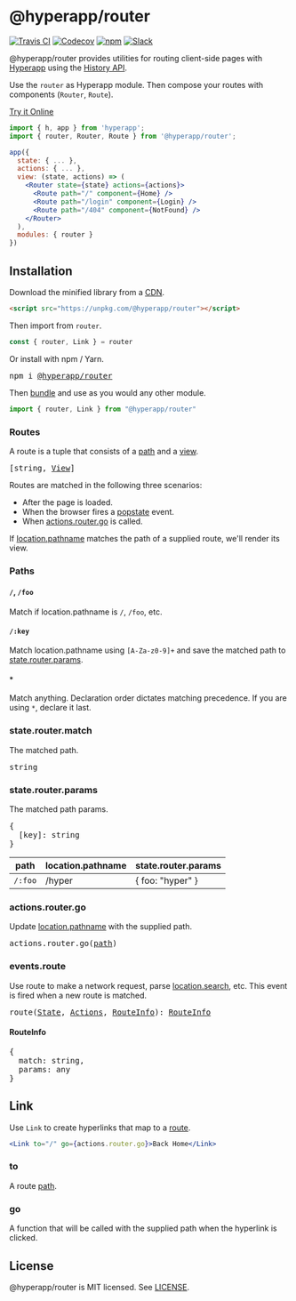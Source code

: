 # @hyperapp/router
[![Travis CI](https://img.shields.io/travis/hyperapp/router/master.svg)](https://travis-ci.org/hyperapp/router)
[![Codecov](https://img.shields.io/codecov/c/github/hyperapp/router/master.svg)](https://codecov.io/gh/hyperapp/router)
[![npm](https://img.shields.io/npm/v/@hyperapp/router.svg)](https://www.npmjs.org/package/hyperapp)
[![Slack](https://hyperappjs.herokuapp.com/badge.svg)](https://hyperappjs.herokuapp.com "Join us")

@hyperapp/router provides utilities for routing client-side pages with [Hyperapp](https://github.com/hyperapp/hyperapp) using the [History API](https://developer.mozilla.org/en-US/docs/Web/API/History).


Use the `router` as Hyperapp module. Then compose your routes with components (`Router`, `Route`).


[Try it Online](http://hyperapp-router.surge.sh)

```jsx
import { h, app } from 'hyperapp';
import { router, Router, Route } from '@hyperapp/router';

app({
  state: { ... },
  actions: { ... },
  view: (state, actions) => (
    <Router state={state} actions={actions}>
      <Route path="/" component={Home} />
      <Route path="/login" component={Login} />
      <Route path="/404" component={NotFound} />
    </Router>
  ),
  modules: { router }
})
```

## Installation

Download the minified library from a [CDN](https://unpkg.com/@hyperapp/router).

```html
<script src="https://unpkg.com/@hyperapp/router"></script>
```

Then import from `router`.

```jsx
const { router, Link } = router
```

Or install with npm / Yarn.

<pre>
npm i <a href="https://www.npmjs.com/package/@hyperapp/router">@hyperapp/router</a>
</pre>

Then [bundle](https://github.com/hyperapp/hyperapp/blob/master/docs/getting-started.md#build-pipeline) and use as you would any other module.

```jsx
import { router, Link } from "@hyperapp/router"
```

### Routes

A route is a tuple that consists of a [path](#paths) and a [view](https://github.com/hyperapp/hyperapp/blob/master/docs/view.md).

<pre>
[string, <a href="https://github.com/hyperapp/hyperapp/blob/master/docs/api.md#view">View</a>]
</pre>

Routes are matched in the following three scenarios:

- After the page is loaded.
- When the browser fires a [popstate](https://developer.mozilla.org/en-US/docs/Web/Events/popstate) event.
- When [actions.router.go](#actionsroutergo) is called.

If [location.pathname](https://developer.mozilla.org/en-US/docs/Web/API/Location) matches the path of a supplied route, we'll render its view.

### Paths

#### `/`, `/foo`

Match if location.pathname is `/`, `/foo`, etc.

#### `/:key`

Match location.pathname using `[A-Za-z0-9]+` and save the matched path to [state.router.params](#staterouterparams).

#### `*`

Match anything. Declaration order dictates matching precedence. If you are using `*`, declare it last.

### state.router.match

The matched path.

<pre>
string
</pre>

### state.router.params

The matched path params.

<pre>
{
  [key]: string
}
</pre>

|path                 |location.pathname    |state.router.params  |
|----------------------|---------------------|---------------------|
|`/:foo`               |/hyper               | { foo: "hyper" }    |

### actions.router.go

Update [location.pathname](https://developer.mozilla.org/en-US/docs/Web/API/Location) with the supplied path.

<pre>
actions.router.go(<a href="#paths">path</a>)
</pre>

### events.route

Use route to make a network request, parse [location.search](https://developer.mozilla.org/en-US/docs/Web/API/HTMLHyperlinkElementUtils/search), etc. This event is fired when a new route is matched.

<pre>
<a id="routeevent"></a>route(<a href="#state">State</a>, <a href="#actions">Actions</a>, <a href="#routeinfo">RouteInfo</a>): <a href="#routeinfo">RouteInfo</a>
</pre>

#### RouteInfo

<pre>
{
  match: string,
  params: any
}
</pre>

## Link

Use `Link` to create hyperlinks that map to a [route](#routes).

```jsx
<Link to="/" go={actions.router.go}>Back Home</Link>
```

### to

A route [path](#paths).

### go

A function that will be called with the supplied path when the hyperlink is clicked.

## License

@hyperapp/router is MIT licensed. See [LICENSE](LICENSE.md).

